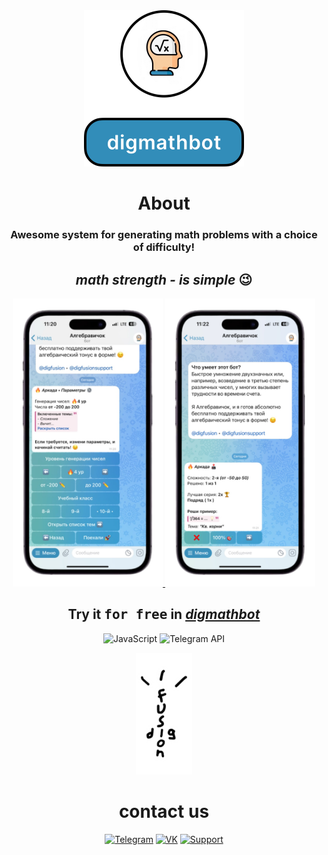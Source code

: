 <div align="center">
<a href="https://t.me/digmathbot">
  <img src="media/blank.png" alt="1" height="250">
</a>

<h1>About</h1>
<h3>Awesome system for generating math problems with a choice of difficulty!</h3>

<h2><i>math strength - is simple</i> 😉</h2>

<a href="https://t.me/digmathbot">
  <img src="media/phone2.PNG" alt="review" width="240">
  </a><a href="https://t.me/digmathbot">
  <img src="media/phone3.PNG" alt="review" width="240">
  </a>

<h2>Try it <kbd>for free</kbd> in <i><a href="https://t.me/digmathbot">digmathbot</a></i></h2>

![JavaScript](https://img.shields.io/badge/-JavaScript-328DB9?style=for-the-badge&logo=javascript&logoColor=white)
![Telegram API](https://img.shields.io/badge/-Telegram%20API-328DB9?style=for-the-badge&logo=telegram&logoColor=white)

<a href="https://t.me/digfusion">
  <img src="media/digfusionWhiteBorder.PNG" alt="Logo" width="90">
  </a>
<h1>сontact us</h1>

[![Telegram](https://img.shields.io/badge/-Telegram-FFFFFF?style=for-the-badge&logo=telegram&logoColor=000000)](https://t.me/digfusion)
[![VK](https://img.shields.io/badge/-VK-FFFFFF?style=for-the-badge&logo=vk&logoColor=000000)](https://vk.com/digfusion)
[![Support](https://img.shields.io/badge/-Support-FFFFFF?style=for-the-badge&logo=telegram&logoColor=000000)](https://t.me/digfusionsupport)

<!-- <a href="https://t.me/digfusion">
  <img src="media\logoBlank.png" alt="1" height="27.61">
</a> -->

</div>
